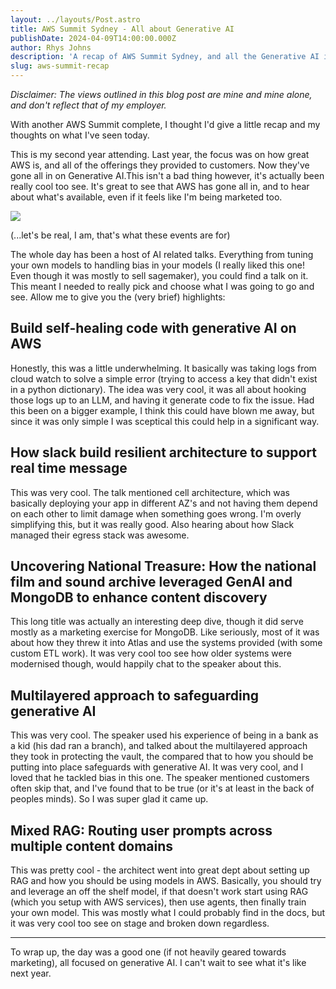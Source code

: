 ```yaml
---
layout: ../layouts/Post.astro
title: AWS Summit Sydney - All about Generative AI
publishDate: 2024-04-09T14:00:00.000Z
author: Rhys Johns
description: 'A recap of AWS Summit Sydney, and all the Generative AI info it had to offer'
slug: aws-summit-recap
---
```


*Disclaimer: The views outlined in this blog post are mine and mine alone, and don't reflect that of my employer.*

With another AWS Summit complete, I thought I'd give a little recap and my thoughts on what I've seen today.

This is my second year attending. Last year, the focus was on how great AWS is, and all of the offerings they provided to customers. Now they've gone all in on Generative AI.This isn't a bad thing however, it's actually been really cool too see. It's great to see that AWS has gone all in, and to hear about what's available, even if it feels like I'm being marketed too.

![](/IMG_9010.png)

(...let's be real, I am, that's what these events are for)

The whole day has been a host of AI related talks. Everything from tuning your own models to handling bias in your models (I really liked this one! Even though it was mostly to sell sagemaker), you could find a talk on it. This meant I needed to really pick and choose what I was going to go and see. Allow me to give you the (very brief) highlights:

## Build self-healing code with generative AI on AWS

Honestly, this was a little underwhelming. It basically was taking logs from cloud watch to solve a simple error (trying to access a key that didn't exist in a python dictionary). The idea was very cool, it was all about hooking those logs up to an LLM, and having it generate code to fix the issue. Had this been on a bigger example, I think this could have blown me away, but since it was only simple I was sceptical this could help in a significant way.

## How slack build resilient architecture to support real time message

This was very cool. The talk mentioned cell architecture, which was basically deploying your app in different AZ's and not having them depend on each other to limit damage when something goes wrong. I'm overly simplifying this, but it was really good. Also hearing about how Slack managed their egress stack was awesome.

## Uncovering National Treasure: How the national film and sound archive leveraged GenAI and MongoDB to enhance content discovery

This long title was actually an interesting deep dive, though it did serve mostly as a marketing exercise for MongoDB. Like seriously, most of it was about how they threw it into Atlas and use the systems provided (with some custom ETL work). It was very cool too see how older systems were modernised though, would happily chat to the speaker about this.

## Multilayered approach to safeguarding generative AI

This was very cool. The speaker used his experience of being in a bank as a kid (his dad ran a branch), and talked about the multilayered approach they took in protecting the vault, the compared that to how you should be putting into place safeguards with generative AI. It was very cool, and I loved that he tackled bias in this one. The speaker mentioned customers often skip that, and I've found that to be true (or it's at least in the back of peoples minds). So I was super glad it came up.

## Mixed RAG: Routing user prompts across multiple content domains

This was pretty cool - the architect went into great dept about setting up RAG and how you should be using models in AWS. Basically, you should try and leverage an off the shelf model, if that doesn't work start using RAG (which you setup with AWS services), then use agents, then finally train your own model. This was mostly what I could probably find in the docs, but it was very cool too see on stage and broken down regardless.

***

To wrap up, the day was a good one (if not heavily geared towards marketing), all focused on generative AI. I can't wait to see what it's like next year.
